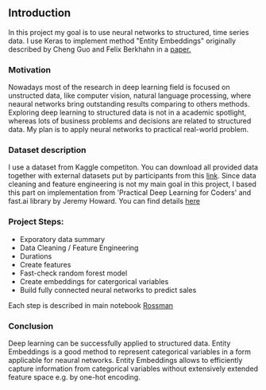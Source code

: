 ## Introduction

In this project my goal is to use neural networks to structured, time series data. I use Keras to implement method "Entity Embeddings" originally described by Cheng Guo and Felix Berkhahn in a [paper.](https://arxiv.org/abs/1604.06737)


### Motivation

Nowadays most of the research in deep learning field is focused on unstructed data, like computer vision, natural language processing, where neaural networks bring outstanding results comparing to others methods. Exploring deep learning to structured data is not in a academic spotlight, whereas lots of business problems and decisions are related to structured data. My plan is to apply neural networks to practical real-world problem.

### Dataset description

I use a dataset from Kaggle competiton. You can download all provided data together with external datasets put by participants from this [link](http://files.fast.ai/part2/lesson14/rossmann.tgz).
Since data cleaning and feature engineering is not my main goal in this project, I based this part on implementation from 'Practical Deep Learning for Coders' and fast.ai library by Jeremy Howard. You can find details [here](https://www.fast.ai/2018/04/29/categorical-embeddings/)



### Project Steps:

- Exporatory data summary
- Data Cleaning / Feature Engineering
- Durations
- Create features
- Fast-check random forest model
- Create embeddings for catergorical variables
- Build fully connected neural networks to predict sales

Each step is described in main notebook [Rossman](https://github.com/ksulima/Entity_Embedding_Structured_Data/blob/master/Rossman.ipynb)


### Conclusion

Deep learning can be successfully applied to structured data. Entity Embeddings is a good method to represent categorical variables in a form applicable for neaural networks. Entity Embeddings allows to efficiently capture information from categorical variables without extensively extended feature space e.g. by one-hot encoding.
